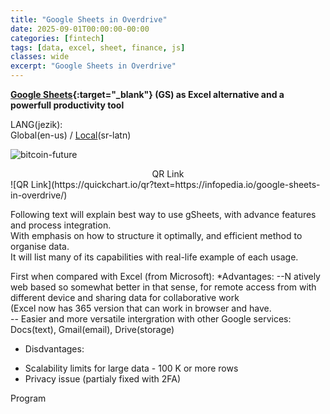 ```yaml
---
title: "Google Sheets in Overdrive"
date: 2025-09-01T00:00:00-00:00
categories: [fintech]
tags: [data, excel, sheet, finance, js]
classes: wide
excerpt: "Google Sheets in Overdrive"
---
```


**[Google Sheets](https://www.google.com/sheets/about/){:target="_blank"} (GS) as Excel alternative and a powerfull productivity tool**<br>

LANG(jezik):<br> Global(en-us) / [Local](https://infopedia.io/sr-latn/google-sheets-in-overdrive/)(sr-latn)<br>

![bitcoin-future](https://raw.githubusercontent.com/borisdj/borisdj.github.io/main/assets/images/google-sheets-in-overdrive/gs.jpg)

<center>QR Link</center>
![QR Link](https://quickchart.io/qr?text=https://infopedia.io/google-sheets-in-overdrive/)

Following text will explain best way to use gSheets, with advance features and process integration.  
With emphasis on how to structure it optimally, and efficient method to organise data.  
It will list many of its capabilities with real-life example of each usage.  

First when compared with Excel (from Microsoft):
*Advantages:
--N atively web based so somewhat better in that sense, for remote access from with different device and sharing data for collaborative work  
  (Excel now has 365 version that can work in browser and have.  
-- Easier and more versatile intergration with other Google services: Docs(text), Gmail(email), Drive(storage)  
* Disdvantages:
- Scalability limits for large data - 100 K or more rows  
- Privacy issue (partialy fixed with 2FA)  

Program

